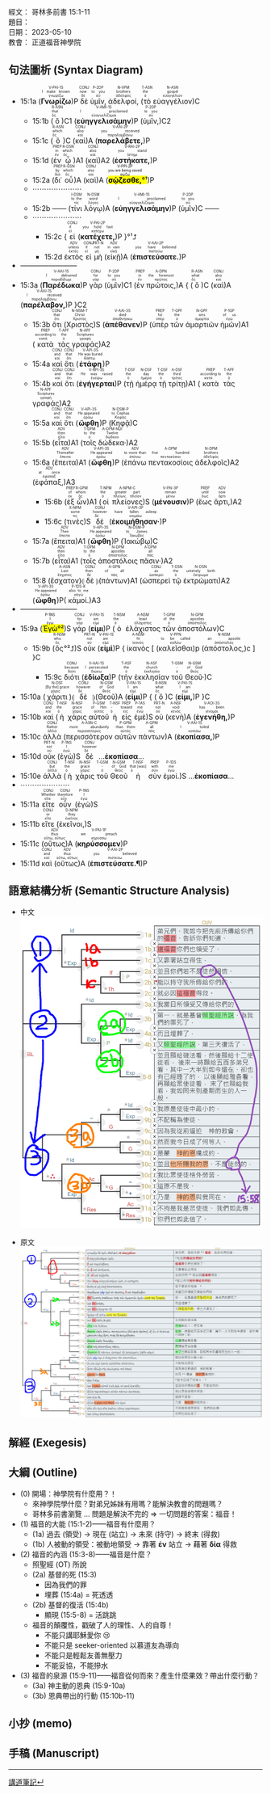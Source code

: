 經文：   哥林多前書 15:1-11  
題目：   
日期：   2023-05-10  
教會：   正道福音神學院  


## 句法圖析 (Syntax Diagram)
- 15:1a (<RUBY><ruby><ruby><strong>Γνωρίζω</strong><rt>γνωρίζω</rt></ruby><rt>I make known</rt></ruby><rt>V-PAI-1S</rt></RUBY>)P <RUBY><ruby><ruby>δὲ<rt>δέ</rt></ruby><rt>now</rt></ruby><rt>CONJ</rt></RUBY> <RUBY><ruby><ruby>ὑμῖν,<rt>σύ</rt></ruby><rt>to you</rt></ruby><rt>P-2DP</rt></RUBY> <RUBY><ruby><ruby>ἀδελφοί,<rt>ἀδελφός</rt></ruby><rt>brothers</rt></ruby><rt>N-VPM</rt></RUBY> (<RUBY><ruby><ruby>τὸ<rt>ὁ</rt></ruby><rt>the</rt></ruby><rt>T-ASN</rt></RUBY> <RUBY><ruby><ruby>εὐαγγέλιον<rt>εὐαγγέλιον</rt></ruby><rt>gospel</rt></ruby><rt>N-ASN</rt></RUBY>)C 
	- 15:1b (<RUBY><ruby><ruby>ὃ<rt>ὅς</rt></ruby><rt>that</rt></ruby><rt>R-ASN</rt></RUBY>)C1 (<RUBY><ruby><ruby><strong>εὐηγγελισάμην</strong><rt>εὐαγγελίζομαι</rt></ruby><rt>I proclaimed</rt></ruby><rt>V-AMI-1S</rt></RUBY>)P (<RUBY><ruby><ruby>ὑμῖν,<rt>σύ</rt></ruby><rt>to you</rt></ruby><rt>P-2DP</rt></RUBY>)C2 
	- 15:1c (<RUBY><ruby><ruby>ὃ<rt>ὅς</rt></ruby><rt>which</rt></ruby><rt>R-ASN</rt></RUBY>)C (<RUBY><ruby><ruby>καὶ<rt>καί</rt></ruby><rt>also</rt></ruby><rt>CONJ</rt></RUBY>)A (<RUBY><ruby><ruby><strong>παρελάβετε,</strong><rt>παραλαμβάνω</rt></ruby><rt>you received</rt></ruby><rt>V-AAI-2P</rt></RUBY>)P 
	- 15:1d (<RUBY><ruby><ruby>ἐν<rt>ἐν</rt></ruby><rt>in</rt></ruby><rt>PREP</rt></RUBY> <RUBY><ruby><ruby>ᾧ<rt>ὅς</rt></ruby><rt>which</rt></ruby><rt>R-DSN</rt></RUBY>)A1 (<RUBY><ruby><ruby>καὶ<rt>καί</rt></ruby><rt>also</rt></ruby><rt>CONJ</rt></RUBY>)A2 (<RUBY><ruby><ruby><strong>ἑστήκατε,</strong><rt>ἵστημι</rt></ruby><rt>you stand</rt></ruby><rt>V-RAI-2P</rt></RUBY>)P 
	- 15:2a (<RUBY><ruby><ruby>δι᾽<rt>διά</rt></ruby><rt>by</rt></ruby><rt>PREP</rt></RUBY> <RUBY><ruby><ruby>οὗ<rt>ὅς</rt></ruby><rt>which</rt></ruby><rt>R-GSN</rt></RUBY>)A (<RUBY><ruby><ruby>καὶ<rt>καί</rt></ruby><rt>also</rt></ruby><rt>CONJ</rt></RUBY>)A (<mark><RUBY><ruby><ruby><strong>σῴζεσθε,</strong><rt>σῴζω</rt></ruby><rt>you are being saved</rt></ruby><rt>V-PPI-2P</rt></RUBY>°¹</mark>)P 
	- ⋯⋯⋯⋯⋯⋯⋯
	- 15:2b —— (<RUBY><ruby><ruby>τίνι<rt>τίς</rt></ruby><rt>to the</rt></ruby><rt>I-DSM</rt></RUBY> <RUBY><ruby><ruby>λόγῳ<rt>λόγος</rt></ruby><rt>word</rt></ruby><rt>N-DSM</rt></RUBY>)A (<RUBY><ruby><ruby><strong>εὐηγγελισάμην</strong><rt>εὐαγγελίζομαι</rt></ruby><rt>I proclaimed</rt></ruby><rt>V-AMI-1S</rt></RUBY>)P (<RUBY><ruby><ruby>ὑμῖν<rt>σύ</rt></ruby><rt>to you</rt></ruby><rt>P-2DP</rt></RUBY>)C ——
	- ⋯⋯⋯⋯⋯⋯⋯
		- 15:2c { <RUBY><ruby><ruby>εἰ<rt>εἰ</rt></ruby><rt>if</rt></ruby><rt>CONJ</rt></RUBY> (<RUBY><ruby><ruby><strong>κατέχετε,</strong><rt>κατέχω</rt></ruby><rt>you hold fast</rt></ruby><rt>V-PAI-2P</rt></RUBY>)P }°¹⮥
		- 15:2d <RUBY><ruby><ruby>ἐκτὸς<rt>ἐκτός</rt></ruby><rt>unless</rt></ruby><rt>ADV</rt></RUBY> <RUBY><ruby><ruby>εἰ<rt>εἰ</rt></ruby><rt>if</rt></ruby><rt>CONJ</rt></RUBY> <RUBY><ruby><ruby>μὴ<rt>μή</rt></ruby><rt>not</rt></ruby><rt>PRT-N</rt></RUBY> (<RUBY><ruby><ruby>εἰκῇ<rt>εἰκῇ</rt></ruby><rt>in vain</rt></ruby><rt>ADV</rt></RUBY>)A (<RUBY><ruby><ruby><strong>ἐπιστεύσατε.</strong><rt>πιστεύω</rt></ruby><rt>you have believed</rt></ruby><rt>V-AAI-2P</rt></RUBY>)P 
- ————————
- 15:3a (<RUBY><ruby><ruby><strong>Παρέδωκα</strong><rt>παραδίδωμι</rt></ruby><rt>I delivered</rt></ruby><rt>V-AAI-1S</rt></RUBY>)P <RUBY><ruby><ruby>γὰρ<rt>γάρ</rt></ruby><rt>for</rt></ruby><rt>CONJ</rt></RUBY> (<RUBY><ruby><ruby>ὑμῖν<rt>σύ</rt></ruby><rt>to you</rt></ruby><rt>P-2DP</rt></RUBY>)C1 (<RUBY><ruby><ruby>ἐν<rt>ἐν</rt></ruby><rt>in</rt></ruby><rt>PREP</rt></RUBY> <RUBY><ruby><ruby>πρώτοις,<rt>πρῶτος</rt></ruby><rt>the foremost</rt></ruby><rt>A-DPN</rt></RUBY>)A { (<RUBY><ruby><ruby>ὃ<rt>ὅς</rt></ruby><rt>what</rt></ruby><rt>R-ASN</rt></RUBY>)C (<RUBY><ruby><ruby>καὶ<rt>καί</rt></ruby><rt>also</rt></ruby><rt>CONJ</rt></RUBY>)A (<RUBY><ruby><ruby><strong>παρέλαβον,</strong><rt>παραλαμβάνω</rt></ruby><rt>I received</rt></ruby><rt>V-AAI-1S</rt></RUBY>)P }C2
	- 15:3b <RUBY><ruby><ruby>ὅτι<rt>ὅτι</rt></ruby><rt>that</rt></ruby><rt>CONJ</rt></RUBY> (<RUBY><ruby><ruby>Χριστὸς<rt>Χριστός</rt></ruby><rt>Christ</rt></ruby><rt>N-NSM-T</rt></RUBY>)S (<RUBY><ruby><ruby><strong>ἀπέθανεν</strong><rt>ἀποθνήσκω</rt></ruby><rt>died</rt></ruby><rt>V-AAI-3S</rt></RUBY>)P (<RUBY><ruby><ruby>ὑπὲρ<rt>ὑπέρ</rt></ruby><rt>for</rt></ruby><rt>PREP</rt></RUBY> <RUBY><ruby><ruby>τῶν<rt>ὁ</rt></ruby><rt>the</rt></ruby><rt>T-GPF</rt></RUBY> <RUBY><ruby><ruby>ἁμαρτιῶν<rt>ἁμαρτία</rt></ruby><rt>sins</rt></ruby><rt>N-GPF</rt></RUBY> <RUBY><ruby><ruby>ἡμῶν<rt>ἐγώ</rt></ruby><rt>of us</rt></ruby><rt>P-1GP</rt></RUBY>)A1 (<RUBY><ruby><ruby>κατὰ<rt>κατά</rt></ruby><rt>according to</rt></ruby><rt>PREP</rt></RUBY> <RUBY><ruby><ruby>τὰς<rt>ὁ</rt></ruby><rt>the</rt></ruby><rt>T-APF</rt></RUBY> <RUBY><ruby><ruby>γραφάς<rt>γραφή</rt></ruby><rt>Scriptures</rt></ruby><rt>N-APF</rt></RUBY>)A2 
	- 15:4a <RUBY><ruby><ruby>καὶ<rt>καί</rt></ruby><rt>and</rt></ruby><rt>CONJ</rt></RUBY> <RUBY><ruby><ruby>ὅτι<rt>ὅτι</rt></ruby><rt>that</rt></ruby><rt>CONJ</rt></RUBY> (<RUBY><ruby><ruby><strong>ἐτάφη</strong><rt>θάπτω</rt></ruby><rt>He was buried</rt></ruby><rt>V-API-3S</rt></RUBY>)P
	- 15:4b <RUBY><ruby><ruby>καὶ<rt>καί</rt></ruby><rt>and</rt></ruby><rt>CONJ</rt></RUBY> <RUBY><ruby><ruby>ὅτι<rt>ὅτι</rt></ruby><rt>that</rt></ruby><rt>CONJ</rt></RUBY> (<RUBY><ruby><ruby><strong>ἐγήγερται</strong><rt>ἐγείρω</rt></ruby><rt>He was raised</rt></ruby><rt>V-RPI-3S</rt></RUBY>)P (<RUBY><ruby><ruby>τῇ<rt>ὁ</rt></ruby><rt>the</rt></ruby><rt>T-DSF</rt></RUBY> <RUBY><ruby><ruby>ἡμέρᾳ<rt>ἡμέρα</rt></ruby><rt>day</rt></ruby><rt>N-DSF</rt></RUBY> <RUBY><ruby><ruby>τῇ<rt>ὁ</rt></ruby><rt>the</rt></ruby><rt>T-DSF</rt></RUBY> <RUBY><ruby><ruby>τρίτῃ<rt>τρίτος</rt></ruby><rt>third</rt></ruby><rt>A-DSF</rt></RUBY>)A1 (<RUBY><ruby><ruby>κατὰ<rt>κατά</rt></ruby><rt>according to</rt></ruby><rt>PREP</rt></RUBY> <RUBY><ruby><ruby>τὰς<rt>ὁ</rt></ruby><rt>the</rt></ruby><rt>T-APF</rt></RUBY> <RUBY><ruby><ruby>γραφάς<rt>γραφή</rt></ruby><rt>Scriptures</rt></ruby><rt>N-APF</rt></RUBY>)A2 
	- 15:5a <RUBY><ruby><ruby>καὶ<rt>καί</rt></ruby><rt>and</rt></ruby><rt>CONJ</rt></RUBY> <RUBY><ruby><ruby>ὅτι<rt>ὅτι</rt></ruby><rt>that</rt></ruby><rt>CONJ</rt></RUBY> (<RUBY><ruby><ruby><strong>ὤφθη</strong><rt>ὁράω</rt></ruby><rt>He appeared</rt></ruby><rt>V-API-3S</rt></RUBY>)P (<RUBY><ruby><ruby>Κηφᾷ<rt>Κηφᾶς</rt></ruby><rt>to Cephas</rt></ruby><rt>N-DSM-P</rt></RUBY>)C 
	- 15:5b (<RUBY><ruby><ruby>εἶτα<rt>εἶτα</rt></ruby><rt>then</rt></ruby><rt>ADV</rt></RUBY>)A1 (<RUBY><ruby><ruby>τοῖς<rt>ὁ</rt></ruby><rt>to the</rt></ruby><rt>T-DPM</rt></RUBY> <RUBY><ruby><ruby>δώδεκα·<rt>δώδεκα</rt></ruby><rt>Twelve</rt></ruby><rt>A-DPM-NUI</rt></RUBY>)A2
	- 15:6a (<RUBY><ruby><ruby>ἔπειτα<rt>ἔπειτα</rt></ruby><rt>Thereafter</rt></ruby><rt>ADV</rt></RUBY>)A1 (<RUBY><ruby><ruby><strong>ὤφθη</strong><rt>ὁράω</rt></ruby><rt>He appeared</rt></ruby><rt>V-API-3S</rt></RUBY>)P (<RUBY><ruby><ruby>ἐπάνω<rt>ἐπάνω</rt></ruby><rt>to more than</rt></ruby><rt>ADV</rt></RUBY> <RUBY><ruby><ruby>πεντακοσίοις<rt>πεντακόσιοι</rt></ruby><rt>five hundred</rt></ruby><rt>A-DPM</rt></RUBY> <RUBY><ruby><ruby>ἀδελφοῖς<rt>ἀδελφός</rt></ruby><rt>brothers</rt></ruby><rt>N-DPM</rt></RUBY>)A2 (<RUBY><ruby><ruby>ἐφάπαξ,<rt>ἐφάπαξ</rt></ruby><rt>at once</rt></ruby><rt>ADV</rt></RUBY>)A3 
		- 15:6b (<RUBY><ruby><ruby>ἐξ<rt>ἐκ</rt></ruby><rt>of</rt></ruby><rt>PREP</rt></RUBY> <RUBY><ruby><ruby>ὧν<rt>ὅς</rt></ruby><rt>whom</rt></ruby><rt>R-GPM</rt></RUBY>)A1 (<RUBY><ruby><ruby>οἱ<rt>ὁ</rt></ruby><rt>the</rt></ruby><rt>T-NPM</rt></RUBY> <RUBY><ruby><ruby>πλείονες<rt>πλείων, πλεῖον</rt></ruby><rt>greater part</rt></ruby><rt>A-NPM-C</rt></RUBY>)S (<RUBY><ruby><ruby><strong>μένουσιν</strong><rt>μένω</rt></ruby><rt>remain</rt></ruby><rt>V-PAI-3P</rt></RUBY>)P (<RUBY><ruby><ruby>ἕως<rt>ἕως</rt></ruby><rt>until</rt></ruby><rt>PREP</rt></RUBY> <RUBY><ruby><ruby>ἄρτι,<rt>ἄρτι</rt></ruby><rt>now</rt></ruby><rt>ADV</rt></RUBY>)A2 
		- 15:6c (<RUBY><ruby><ruby>τινὲς<rt>τις</rt></ruby><rt>some</rt></ruby><rt>X-NPM</rt></RUBY>)S <RUBY><ruby><ruby>δὲ<rt>δέ</rt></ruby><rt>however</rt></ruby><rt>CONJ</rt></RUBY> (<RUBY><ruby><ruby><strong>ἐκοιμήθησαν·</strong><rt>κοιμάω</rt></ruby><rt>have fallen asleep</rt></ruby><rt>V-API-3P</rt></RUBY>)P 
	- 15:7a (<RUBY><ruby><ruby>ἔπειτα<rt>ἔπειτα</rt></ruby><rt>Then</rt></ruby><rt>ADV</rt></RUBY>)A1 (<RUBY><ruby><ruby><strong>ὤφθη</strong><rt>ὁράω</rt></ruby><rt>He appeared</rt></ruby><rt>V-API-3S</rt></RUBY>)P (<RUBY><ruby><ruby>Ἰακώβῳ<rt>Ἰάκωβος</rt></ruby><rt>to James</rt></ruby><rt>N-DSM-P</rt></RUBY>)C 
	- 15:7b (<RUBY><ruby><ruby>εἶτα<rt>εἶτα</rt></ruby><rt>then</rt></ruby><rt>ADV</rt></RUBY>)A1 (<RUBY><ruby><ruby>τοῖς<rt>ὁ</rt></ruby><rt>to the</rt></ruby><rt>T-DPM</rt></RUBY> <RUBY><ruby><ruby>ἀποστόλοις<rt>ἀπόστολος</rt></ruby><rt>apostles</rt></ruby><rt>N-DPM</rt></RUBY> <RUBY><ruby><ruby>πᾶσιν·<rt>πᾶς</rt></ruby><rt>all</rt></ruby><rt>A-DPM</rt></RUBY>)A2 
	- 15:8 (<RUBY><ruby><ruby>ἔσχατον<rt>ἔσχατος</rt></ruby><rt>Last</rt></ruby><rt>A-ASN</rt></RUBY>)⦇ <RUBY><ruby><ruby>δὲ<rt>δέ</rt></ruby><rt>then</rt></ruby><rt>CONJ</rt></RUBY> ⦈(<RUBY><ruby><ruby>πάντων<rt>πᾶς</rt></ruby><rt>of all</rt></ruby><rt>A-GPN</rt></RUBY>)A1 (<RUBY><ruby><ruby>ὡσπερεὶ<rt>ὡσπερεί</rt></ruby><rt>as</rt></ruby><rt>CONJ</rt></RUBY> <RUBY><ruby><ruby>τῷ<rt>ὁ</rt></ruby><rt>the</rt></ruby><rt>T-DSN</rt></RUBY> <RUBY><ruby><ruby>ἐκτρώματι<rt>ἔκτρωμα</rt></ruby><rt>untimely birth</rt></ruby><rt>N-DSN</rt></RUBY>)A2 (<RUBY><ruby><ruby><strong>ὤφθη</strong><rt>ὁράω</rt></ruby><rt>He appeared</rt></ruby><rt>V-API-3S</rt></RUBY>)P( <RUBY><ruby><ruby>κἀμοί.<rt>κἀγώ</rt></ruby><rt>also to me</rt></ruby><rt>P-1DS-K</rt></RUBY>)A3 
- ————————
- 15:9a (<mark><RUBY><ruby><ruby>Ἐγὼ<rt>ἐγώ</rt></ruby><rt>I</rt></ruby><rt>P-1NS</rt></RUBY>°²</mark>)S <RUBY><ruby><ruby>γάρ<rt>γάρ</rt></ruby><rt>for</rt></ruby><rt>CONJ</rt></RUBY> (<RUBY><ruby><ruby><strong>εἰμι</strong><rt>εἰμί</rt></ruby><rt>am</rt></ruby><rt>V-PAI-1S</rt></RUBY>)P (<RUBY><ruby><ruby>ὁ<rt>ὁ</rt></ruby><rt>the</rt></ruby><rt>T-NSM</rt></RUBY> <RUBY><ruby><ruby>ἐλάχιστος<rt>ἐλάχιστος</rt></ruby><rt>least</rt></ruby><rt>A-NSM</rt></RUBY> <RUBY><ruby><ruby>τῶν<rt>ὁ</rt></ruby><rt>of the</rt></ruby><rt>T-GPM</rt></RUBY> <RUBY><ruby><ruby>ἀποστόλων<rt>ἀπόστολος</rt></ruby><rt>apostles</rt></ruby><rt>N-GPM</rt></RUBY>)C 
	- 15:9b (<RUBY><ruby><ruby>ὃς<rt>ὅς</rt></ruby><rt>who</rt></ruby><rt>R-NSM</rt></RUBY>°²⮥)S <RUBY><ruby><ruby>οὐκ<rt>οὐ</rt></ruby><rt>not</rt></ruby><rt>PRT-N</rt></RUBY> (<RUBY><ruby><ruby><strong>εἰμὶ</strong><rt>εἰμί</rt></ruby><rt>am</rt></ruby><rt>V-PAI-1S</rt></RUBY>)P { <RUBY><ruby><ruby>ἱκανὸς<rt>ἱκανός</rt></ruby><rt>fit</rt></ruby><rt>A-NSM</rt></RUBY> [ (<RUBY><ruby><ruby>καλεῖσθαι<rt>καλέω</rt></ruby><rt>to be called</rt></ruby><rt>V-PPN</rt></RUBY>)p (<RUBY><ruby><ruby>ἀπόστολος,<rt>ἀπόστολος</rt></ruby><rt>an apostle</rt></ruby><rt>N-NSM</rt></RUBY>)c ] }C
		- 15:9c <RUBY><ruby><ruby>διότι<rt>διότι</rt></ruby><rt>because</rt></ruby><rt>CONJ</rt></RUBY> (<RUBY><ruby><ruby><strong>ἐδίωξα</strong><rt>διώκω</rt></ruby><rt>I persecuted</rt></ruby><rt>V-AAI-1S</rt></RUBY>)P (<RUBY><ruby><ruby>τὴν<rt>ὁ</rt></ruby><rt>the</rt></ruby><rt>T-ASF</rt></RUBY> <RUBY><ruby><ruby>ἐκκλησίαν<rt>ἐκκλησία</rt></ruby><rt>church</rt></ruby><rt>N-ASF</rt></RUBY> <RUBY><ruby><ruby>τοῦ<rt>ὁ</rt></ruby><rt>-</rt></ruby><rt>T-GSM</rt></RUBY> <RUBY><ruby><ruby>Θεοῦ·<rt>θεός</rt></ruby><rt>of God</rt></ruby><rt>N-GSM</rt></RUBY>)C 
- 15:10a (<RUBY><ruby><ruby>χάριτι<rt>χάρις</rt></ruby><rt>[By the] grace</rt></ruby><rt>N-DSF</rt></RUBY>)⦇ <RUBY><ruby><ruby>δὲ<rt>δέ</rt></ruby><rt>however</rt></ruby><rt>CONJ</rt></RUBY> ⦈(<RUBY><ruby><ruby>Θεοῦ<rt>θεός</rt></ruby><rt>of God</rt></ruby><rt>N-GSM</rt></RUBY>)A (<RUBY><ruby><ruby><strong>εἰμι</strong><rt>εἰμί</rt></ruby><rt>I am</rt></ruby><rt>V-PAI-1S</rt></RUBY>)P { (<RUBY><ruby><ruby>ὅ<rt>ὅς</rt></ruby><rt>what</rt></ruby><rt>R-NSN</rt></RUBY>)C (<RUBY><ruby><ruby><strong>εἰμι,</strong><rt>εἰμί</rt></ruby><rt>I am</rt></ruby><rt>V-PAI-1S</rt></RUBY>)P }C
- 15:10b <RUBY><ruby><ruby>καὶ<rt>καί</rt></ruby><rt>and</rt></ruby><rt>CONJ</rt></RUBY> (<RUBY><ruby><ruby>ἡ<rt>ὁ</rt></ruby><rt>the</rt></ruby><rt>T-NSF</rt></RUBY> <RUBY><ruby><ruby>χάρις<rt>χάρις</rt></ruby><rt>grace</rt></ruby><rt>N-NSF</rt></RUBY> <RUBY><ruby><ruby>αὐτοῦ<rt>αὐτός</rt></ruby><rt>of Him</rt></ruby><rt>P-GSM</rt></RUBY> <RUBY><ruby><ruby>ἡ<rt>ὁ</rt></ruby><rt>-</rt></ruby><rt>T-NSF</rt></RUBY> <RUBY><ruby><ruby>εἰς<rt>εἰς</rt></ruby><rt>toward</rt></ruby><rt>PREP</rt></RUBY> <RUBY><ruby><ruby>ἐμὲ<rt>ἐγώ</rt></ruby><rt>me</rt></ruby><rt>P-1AS</rt></RUBY>)S <RUBY><ruby><ruby>οὐ<rt>οὐ</rt></ruby><rt>not</rt></ruby><rt>PRT-N</rt></RUBY> (<RUBY><ruby><ruby>κενὴ<rt>κενός</rt></ruby><rt>void</rt></ruby><rt>A-NSF</rt></RUBY>)A (<RUBY><ruby><ruby><strong>ἐγενήθη,</strong><rt>γίνομαι</rt></ruby><rt>has been</rt></ruby><rt>V-AOI-3S</rt></RUBY>)P
- 15:10c <RUBY><ruby><ruby>ἀλλὰ<rt>ἀλλά</rt></ruby><rt>Rather</rt></ruby><rt>CONJ</rt></RUBY> (<RUBY><ruby><ruby>περισσότερον<rt>περισσότερος</rt></ruby><rt>more abundantly</rt></ruby><rt>A-ASN-C</rt></RUBY> <RUBY><ruby><ruby>αὐτῶν<rt>αὐτός</rt></ruby><rt>than them</rt></ruby><rt>P-GPM</rt></RUBY> <RUBY><ruby><ruby>πάντων<rt>πᾶς</rt></ruby><rt>all</rt></ruby><rt>A-GPM</rt></RUBY>)A (<RUBY><ruby><ruby><strong>ἐκοπίασα,</strong><rt>κοπιάω</rt></ruby><rt>I toiled</rt></ruby><rt>V-AAI-1S</rt></RUBY>)P 
- 15:10d <RUBY><ruby><ruby>οὐκ<rt>οὐ</rt></ruby><rt>not</rt></ruby><rt>PRT-N</rt></RUBY> (<RUBY><ruby><ruby>ἐγὼ<rt>ἐγώ</rt></ruby><rt>I</rt></ruby><rt>P-1NS</rt></RUBY>)S <RUBY><ruby><ruby>δὲ<rt>δέ</rt></ruby><rt>however</rt></ruby><rt>CONJ</rt></RUBY> ...**ἐκοπίασα**...
- 15:10e <RUBY><ruby><ruby>ἀλλὰ<rt>ἀλλά</rt></ruby><rt>but</rt></ruby><rt>CONJ</rt></RUBY> (<RUBY><ruby><ruby>ἡ<rt>ὁ</rt></ruby><rt>the</rt></ruby><rt>T-NSF</rt></RUBY> <RUBY><ruby><ruby>χάρις<rt>χάρις</rt></ruby><rt>grace</rt></ruby><rt>N-NSF</rt></RUBY> <RUBY><ruby><ruby>τοῦ<rt>ὁ</rt></ruby><rt>-</rt></ruby><rt>T-GSM</rt></RUBY> <RUBY><ruby><ruby>Θεοῦ<rt>θεός</rt></ruby><rt>of God</rt></ruby><rt>N-GSM</rt></RUBY> <RUBY><ruby><ruby>ἡ<rt>ὁ</rt></ruby><rt>that [was]</rt></ruby><rt>T-NSF</rt></RUBY> <RUBY><ruby><ruby>σὺν<rt>σύν</rt></ruby><rt>with</rt></ruby><rt>PREP</rt></RUBY> <RUBY><ruby><ruby>ἐμοί.<rt>ἐγώ</rt></ruby><rt>me</rt></ruby><rt>P-1DS</rt></RUBY>)S ...**ἐκοπίασα**...
- ⋯⋯⋯⋯⋯⋯⋯
- 15:11a <RUBY><ruby><ruby>εἴτε<rt>εἴτε</rt></ruby><rt>Whether</rt></ruby><rt>CONJ</rt></RUBY> <RUBY><ruby><ruby>οὖν<rt>οὖν</rt></ruby><rt>therefore</rt></ruby><rt>CONJ</rt></RUBY> (<RUBY><ruby><ruby>ἐγὼ<rt>ἐγώ</rt></ruby><rt>I</rt></ruby><rt>P-1NS</rt></RUBY>)S
- 15:11b <RUBY><ruby><ruby>εἴτε<rt>εἴτε</rt></ruby><rt>or</rt></ruby><rt>CONJ</rt></RUBY> (<RUBY><ruby><ruby>ἐκεῖνοι,<rt>ἐκεῖνος</rt></ruby><rt>they</rt></ruby><rt>D-NPM</rt></RUBY>)S 
- 15:11c (<RUBY><ruby><ruby>οὕτως<rt>οὕτω, οὕτως</rt></ruby><rt>thus</rt></ruby><rt>ADV</rt></RUBY>)A (<RUBY><ruby><ruby><strong>κηρύσσομεν</strong><rt>κηρύσσω</rt></ruby><rt>we preach</rt></ruby><rt>V-PAI-1P</rt></RUBY>)P
- 15:11d <RUBY><ruby><ruby>καὶ<rt>καί</rt></ruby><rt>and</rt></ruby><rt>CONJ</rt></RUBY> (<RUBY><ruby><ruby>οὕτως<rt>οὕτω, οὕτως</rt></ruby><rt>thus</rt></ruby><rt>ADV</rt></RUBY>)A (<RUBY><ruby><ruby><strong>ἐπιστεύσατε.¶</strong><rt>πιστεύω</rt></ruby><rt>you believed</rt></ruby><rt>V-AAI-2P</rt></RUBY>)P 

## 語意結構分析 (Semantic Structure Analysis)
- 中文
![images/2023-05-10-1Co.15.1-11a.png](images/2023-05-10-1Co.15.1-11a.png)

- 原文
![images/2023-05-10-1Co.15.1-11b.png](images/2023-05-10-1Co.15.1-11b.png)
## 解經 (Exegesis)

## 大綱 (Outline)

- (0) 開場：神學院有什麼用？！
	- 來神學院學什麼？對弟兄姊妹有用嗎？能解決教會的問題嗎？
	- 哥林多前書瀏覽 ... 問題是解決不完的 ⇒ 一切問題的答案：福音！
- (1)  福音的大能 (15:1-2)——福音有什麼用？ 
	- (1a) 過去 (領受) → 現在 (站立) → 未來 (持守) → 終末 (得救)
	- (1b) 人被動的領受：被動地領受  →  靠著 **ἐν** 站立  →  藉著 **δία** 得救
- (2)  福音的內涵  (15:3-8)——福音是什麼？
	- 照聖經 (OT) 所說
	- (2a) 基督的死 (15:3)
		- 因為我們的罪
		- 埋葬 (15:4a) = 死透透
	- (2b) 基督的復活 (15:4b)
		- 顯現 (15:5-8) = 活跳跳
	- 福音的顛覆性，戳破了人的理性、人的自尊！
		- 不能只講耶穌愛你 😢
		- 不能只是 seeker-oriented 以慕道友為導向
		- 不能只是輕鬆友善無壓力
		- 不能妥協，不能摻水
- (3)  福音的泉源 (15:9-11)——福音從何而來？產生什麼果效？帶出什麼行動？
	- (3a) 神主動的恩典 (15:9-10a)
	- (3b) 恩典帶出的行動 (15:10b-11)


## 小抄 (memo)


## 手稿 (Manuscript) 




---


[講道筆記↵](README.md)


